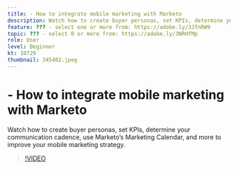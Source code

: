 ```yaml
---
title: - How to integrate mobile marketing with Marketo
description: Watch how to create buyer personas, set KPIs, determine your communication cadence, use Marketo’s Marketing Calendar, and more to improve your mobile marketing… (Descriptions should be between 60 and 160 characters)
feature: ??? - select one or more from: https://adobe.ly/3JfnRW9
topic: ??? - select 0 or more from: https://adobe.ly/3NRHfMp
role: User
level: Beginner
kt: 10729
thumbnail: 345402.jpeg
---
```


# - How to integrate mobile marketing with Marketo

Watch how to create buyer personas, set KPIs, determine your communication cadence, use Marketo’s Marketing Calendar, and more to improve your mobile marketing strategy.

>[!VIDEO](https://video.tv.adobe.com/v/345402/?quality=12&learn=on)
